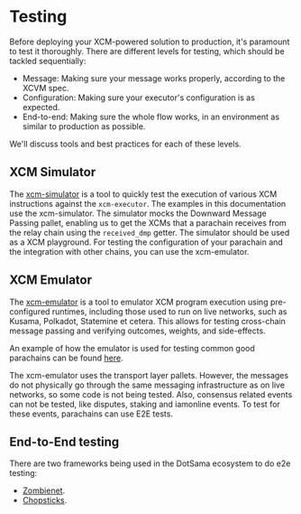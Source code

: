 # Testing

Before deploying your XCM-powered solution to production, it's paramount to test it thoroughly.
There are different levels for testing, which should be tackled sequentially:
- Message: Making sure your message works properly, according to the XCVM spec.
- Configuration: Making sure your executor's configuration is as expected.
- End-to-end: Making sure the whole flow works, in an environment as similar to production as possible.

We'll discuss tools and best practices for each of these levels.
## XCM Simulator
The [xcm-simulator](https://github.com/paritytech/polkadot/tree/master/xcm/xcm-simulator) is a tool to quickly test the execution of various XCM instructions against the `xcm-executor`. 
The examples in this documentation use the xcm-simulator.
The simulator mocks the Downward Message Passing pallet, enabling us to get the XCMs that a parachain receives from the relay chain using the `received_dmp` getter. 
The simulator should be used as a XCM playground. For testing the configuration of your parachain and the integration with other chains, you can use the xcm-emulator.

## XCM Emulator
The [xcm-emulator](https://github.com/paritytech/cumulus/tree/master/xcm/xcm-emulator) is a tool to emulator XCM program execution using pre-configured runtimes, including those used to run on live networks, such as Kusama, Polkadot, Statemine et cetera. This allows for testing cross-chain message passing and verifying outcomes, weights, and side-effects. 

An example of how the emulator is used for testing common good parachains can be found [here](https://github.com/paritytech/cumulus/tree/master/parachains/integration-tests/emulated).

The xcm-emulator uses the transport layer pallets. However, the messages do not physically go through the same messaging infrastructure as on live networks, so some code is not being tested. Also, consensus related events can not be tested, like disputes, staking and iamonline events. To test for these events, parachains can use E2E tests.

## End-to-End testing
There are two frameworks being used in the DotSama ecosystem to do e2e testing:
- [Zombienet](https://github.com/paritytech/zombienet).
- [Chopsticks](https://github.com/AcalaNetwork/chopsticks).